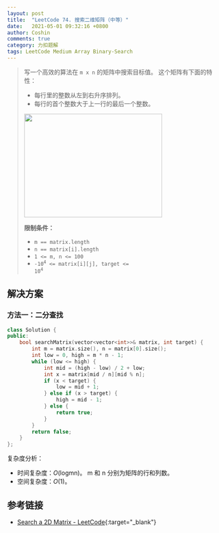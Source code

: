 ```yaml
---
layout: post
title:  "LeetCode 74. 搜索二维矩阵（中等）"
date:   2021-05-01 09:32:16 +0800
author: Coshin
comments: true
category: 力扣题解
tags: LeetCode Medium Array Binary-Search
---
```

> 写一个高效的算法在 `m x n` 的矩阵中搜索目标值。
> 这个矩阵有下面的特性：
> 
> * 每行里的整数从左到右升序排列。
> * 每行的首个整数大于上一行的最后一个整数。
> 
> <img alt="" src="https://assets.leetcode.com/uploads/2020/10/05/mat.jpg" style="width: 322px; height: 242px;">
> 
> **限制条件：**
> 
> * `m == matrix.length`
> * `n == matrix[i].length`
> * `1 <= m, n <= 100`
> * <code>-10<sup>4</sup> <= matrix[i][j], target <= 10<sup>4</sup></code>

## 解决方案

### 方法一：二分查找

```cpp
class Solution {
public:
    bool searchMatrix(vector<vector<int>>& matrix, int target) {
        int m = matrix.size(), n = matrix[0].size();
        int low = 0, high = m * n - 1;
        while (low <= high) {
            int mid = (high - low) / 2 + low;
            int x = matrix[mid / n][mid % n];
            if (x < target) {
                low = mid + 1;
            } else if (x > target) {
                high = mid - 1;
            } else {
                return true;
            }
        }
        return false;
    }
};
```

复杂度分析：
* 时间复杂度：*O*(logmn)。
  m 和 n 分别为矩阵的行和列数。
* 空间复杂度：*O*(1)。

## 参考链接

* [Search a 2D Matrix - LeetCode](https://leetcode.com/problems/search-a-2d-matrix/){:target="_blank"}
